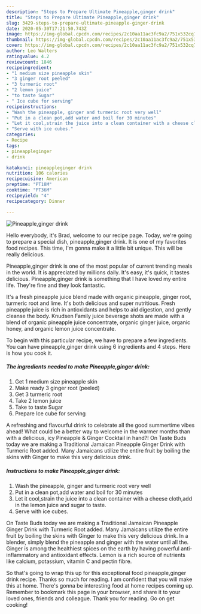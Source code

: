 ```yaml
---
description: "Steps to Prepare Ultimate Pineapple,ginger drink"
title: "Steps to Prepare Ultimate Pineapple,ginger drink"
slug: 3429-steps-to-prepare-ultimate-pineapple-ginger-drink
date: 2020-05-30T17:21:50.743Z
image: https://img-global.cpcdn.com/recipes/2c10aa11ac3fc9a2/751x532cq70/pineappleginger-drink-recipe-main-photo.jpg
thumbnail: https://img-global.cpcdn.com/recipes/2c10aa11ac3fc9a2/751x532cq70/pineappleginger-drink-recipe-main-photo.jpg
cover: https://img-global.cpcdn.com/recipes/2c10aa11ac3fc9a2/751x532cq70/pineappleginger-drink-recipe-main-photo.jpg
author: Leo Walters
ratingvalue: 4.2
reviewcount: 1846
recipeingredient:
- "1 medium size pineapple skin"
- "3 ginger root peeled"
- "3 turmeric root"
- "2 lemon juice"
- "to taste Sugar"
- " Ice cube for serving"
recipeinstructions:
- "Wash the pineapple, ginger and turmeric root very well"
- "Put in a clean pot,add water and boil for 30 minutes"
- "Let it cool,strain the juice into a clean container with a cheese cloth,add in the lemon juice and sugar to taste."
- "Serve with ice cubes."
categories:
- Recipe
tags:
- pineappleginger
- drink

katakunci: pineappleginger drink 
nutrition: 106 calories
recipecuisine: American
preptime: "PT18M"
cooktime: "PT36M"
recipeyield: "4"
recipecategory: Dinner

---
```



![Pineapple,ginger drink](https://img-global.cpcdn.com/recipes/2c10aa11ac3fc9a2/751x532cq70/pineappleginger-drink-recipe-main-photo.jpg)

Hello everybody, it's Brad, welcome to our recipe page. Today, we're going to prepare a special dish, pineapple,ginger drink. It is one of my favorites food recipes. This time, I'm gonna make it a little bit unique. This will be really delicious.

Pineapple,ginger drink is one of the most popular of current trending meals in the world. It is appreciated by millions daily. It's easy, it's quick, it tastes delicious. Pineapple,ginger drink is something that I have loved my entire life. They're fine and they look fantastic.

It&#39;s a fresh pineapple juice blend made with organic pineapple, ginger root, turmeric root and lime. It&#39;s both delicious and super nutritious. Fresh pineapple juice is rich in antioxidants and helps to aid digestion, and gently cleanse the body. Knudsen Family juice beverage shots are made with a blend of organic pineapple juice concentrate, organic ginger juice, organic honey, and organic lemon juice concentrate.


To begin with this particular recipe, we have to prepare a few ingredients. You can have pineapple,ginger drink using 6 ingredients and 4 steps. Here is how you cook it.

<!--inarticleads1-->

##### The ingredients needed to make Pineapple,ginger drink:

1. Get 1 medium size pineapple skin
1. Make ready 3 ginger root (peeled)
1. Get 3 turmeric root
1. Take 2 lemon juice
1. Take to taste Sugar
1. Prepare  Ice cube for serving


A refreshing and flavourful drink to celebrate all the good summertime vibes ahead! What could be a better way to welcome in the warmer months than with a delicious, icy Pineapple &amp; Ginger Cocktail in hand?! On Taste Buds today we are making a Traditional Jamaican Pineapple Ginger Drink with Turmeric Root added. Many Jamaicans utilize the entire fruit by boiling the skins with Ginger to make this very delicious drink. 

<!--inarticleads2-->

##### Instructions to make Pineapple,ginger drink:

1. Wash the pineapple, ginger and turmeric root very well
1. Put in a clean pot,add water and boil for 30 minutes
1. Let it cool,strain the juice into a clean container with a cheese cloth,add in the lemon juice and sugar to taste.
1. Serve with ice cubes.


On Taste Buds today we are making a Traditional Jamaican Pineapple Ginger Drink with Turmeric Root added. Many Jamaicans utilize the entire fruit by boiling the skins with Ginger to make this very delicious drink. In a blender, simply blend the pineapple and ginger with the water until all the. Ginger is among the healthiest spices on the earth by having powerful anti-inflammatory and antioxidant effects. Lemon is a rich source of nutrients like calcium, potassium, vitamin C and pectin fibre. 

So that's going to wrap this up for this exceptional food pineapple,ginger drink recipe. Thanks so much for reading. I am confident that you will make this at home. There's gonna be interesting food at home recipes coming up. Remember to bookmark this page in your browser, and share it to your loved ones, friends and colleague. Thank you for reading. Go on get cooking!
